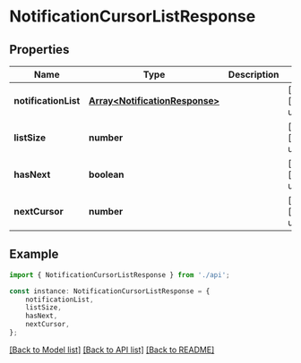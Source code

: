 # NotificationCursorListResponse


## Properties

Name | Type | Description | Notes
------------ | ------------- | ------------- | -------------
**notificationList** | [**Array&lt;NotificationResponse&gt;**](NotificationResponse.md) |  | [optional] [default to undefined]
**listSize** | **number** |  | [optional] [default to undefined]
**hasNext** | **boolean** |  | [optional] [default to undefined]
**nextCursor** | **number** |  | [optional] [default to undefined]

## Example

```typescript
import { NotificationCursorListResponse } from './api';

const instance: NotificationCursorListResponse = {
    notificationList,
    listSize,
    hasNext,
    nextCursor,
};
```

[[Back to Model list]](../README.md#documentation-for-models) [[Back to API list]](../README.md#documentation-for-api-endpoints) [[Back to README]](../README.md)
